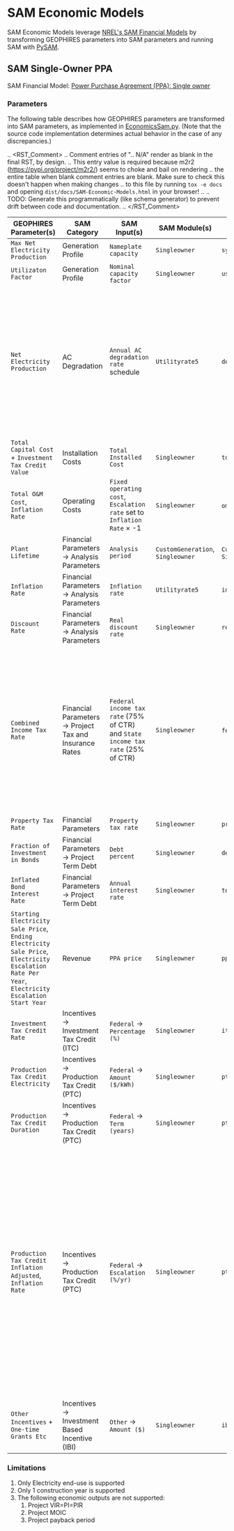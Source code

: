 # SAM Economic Models

SAM Economic Models leverage [NREL's SAM Financial Models](https://sam.nrel.gov/financial-models.html)
by transforming GEOPHIRES parameters into SAM parameters and running SAM with [PySAM](https://github.com/NREL/pysam).

## SAM Single-Owner PPA

SAM Financial
Model: [Power Purchase Agreement (PPA): Single owner](https://sam.nrel.gov/financial-models/utility-scale-ppa)

### Parameters

The following table describes how GEOPHIRES parameters are transformed into SAM parameters, as implemented in
[EconomicsSam.py](https://github.com/softwareengineerprogrammer/GEOPHIRES/blob/274786e6799d32dad3f42a2a04297818b811f24c/src/geophires_x/EconomicsSam.py#L135-L195).
(Note that the source code implementation determines actual behavior in the case of any discrepancies.)

.. <RST_Comment>
.. Comment entries of ".. N/A" render as blank in the final RST, by design.
.. This entry value is required because m2r2 (https://pypi.org/project/m2r2/) seems to choke and bail on rendering
.. the entire table when blank comment entries are blank. Make sure to check this doesn't happen when making changes
.. to this file by running `tox -e docs` and opening `dist/docs/SAM-Economic-Models.html` in your browser!
..
.. TODO: Generate this programmatically (like schema generator) to prevent drift between code and documentation.
.. </RST_Comment>

| GEOPHIRES Parameter(s)                                                                                                                          | SAM Category                                           | SAM Input(s)                                                                     | SAM Module(s)                     | SAM Parameter Name(s)                                        | Comment                                                                                                                                                                                                                                                                                                                   |
|-------------------------------------------------------------------------------------------------------------------------------------------------|--------------------------------------------------------|----------------------------------------------------------------------------------|-----------------------------------|--------------------------------------------------------------|---------------------------------------------------------------------------------------------------------------------------------------------------------------------------------------------------------------------------------------------------------------------------------------------------------------------------|
| `Max Net Electricity Production`                                                                                                                | Generation Profile                                     | `Nameplate capacity`                                                             | `Singleowner`                     | `system_capacity`                                            | .. N/A                                                                                                                                                                                                                                                                                                                    |
| `Utilizaton Factor`                                                                                                                             | Generation Profile                                     | `Nominal capacity factor`                                                        | `Singleowner`                     | `user_capacity_factor`                                       | .. N/A                                                                                                                                                                                                                                                                                                                    |
| `Net Electricity Production`                                                                                                                    | AC Degradation                                         | `Annual AC degradation rate` schedule                                            | `Utilityrate5`                    | `degradation`                                                | Percentage difference of each year's `Net Electricity Production` from `Max Net Electricity Production` is input as SAM as the degradation rate schedule in order to match SAM's generation profile to GEOPHIRES                                                                                                          |
| `Total Capital Cost` + `Investment Tax Credit Value`                                                                                            | Installation Costs                                     | `Total Installed Cost`                                                           | `Singleowner`                     | `total_installed_cost`                                       | .. N/A                                                                                                                                                                                                                                                                                                                    |
| `Total O&M Cost`, `Inflation Rate`                                                                                                              | Operating Costs                                        | `Fixed operating cost`, `Escalation rate` set to `Inflation Rate` × -1           | `Singleowner`                     | `om_fixed`, `om_fixed_escal`                                 | .. N/A                                                                                                                                                                                                                                                                                                                    |
| `Plant Lifetime`                                                                                                                                | Financial Parameters → Analysis Parameters             | `Analysis period`                                                                | `CustomGeneration`, `Singleowner` | `CustomGeneration.analysis_period`, `Singleowner.term_tenor` | .. N/A                                                                                                                                                                                                                                                                                                                    |
| `Inflation Rate`                                                                                                                                | Financial Parameters → Analysis Parameters             | `Inflation rate`                                                                 | `Utilityrate5`                    | `inflation_rate`                                             | .. N/A                                                                                                                                                                                                                                                                                                                    |
| `Discount Rate`                                                                                                                                 | Financial Parameters → Analysis Parameters             | `Real discount rate`                                                             | `Singleowner`                     | `real_discount_rate`                                         | .. N/A                                                                                                                                                                                                                                                                                                                    |
| `Combined Income Tax Rate`                                                                                                                      | Financial Parameters → Project Tax and Insurance Rates | `Federal income tax rate` (75% of CTR) and `State income tax rate` (25%  of CTR) | `Singleowner`                     | `federal_tax_rate`,  `state_tax_rate`                        | GEOPHIRES does not have separate parameters for federal and state income tax so the rates are split from the combined rate based on the ratio of SAM's default values of 21% and 7%, respectively.                                                                                                                        |
| `Property Tax Rate`                                                                                                                             | Financial Parameters                                   | `Property tax rate`                                                              | `Singleowner`                     | `property_tax_rate`                                          | .. N/A                                                                                                                                                                                                                                                                                                                    |
| `Fraction of Investment in Bonds`                                                                                                               | Financial Parameters → Project Term Debt               | `Debt percent`                                                                   | `Singleowner`                     | `debt_percent`                                               | .. N/A                                                                                                                                                                                                                                                                                                                    |
| `Inflated Bond Interest Rate`                                                                                                                   | Financial Parameters → Project Term Debt               | `Annual interest rate`                                                           | `Singleowner`                     | `term_int_rate`                                              | .. N/A                                                                                                                                                                                                                                                                                                                    |
| `Starting Electricity Sale Price`, `Ending Electricity Sale Price`, `Electricity Escalation Rate Per Year`, `Electricity Escalation Start Year` | Revenue                                                | `PPA price`                                                                      | `Singleowner`                     | `ppa_price_input`                                            | GEOPHIRES's pricing model is used to create a PPA price schedule that is passed to SAM.                                                                                                                                                                                                                                   |
| `Investment Tax Credit Rate`                                                                                                                    | Incentives → Investment Tax Credit (ITC)               | `Federal` → `Percentage (%)`                                                     | `Singleowner`                     | `itc_fed_percent`                                            | .. N/A                                                                                                                                                                                                                                                                                                                    |
| `Production Tax Credit Electricity`                                                                                                             | Incentives → Production Tax Credit (PTC)               | `Federal` → `Amount ($/kWh)`                                                     | `Singleowner`                     | `ptc_fed_amount`                                             | .. N/A                                                                                                                                                                                                                                                                                                                    |
| `Production Tax Credit Duration`                                                                                                                | Incentives → Production Tax Credit (PTC)               | `Federal` → `Term (years)`                                                       | `Singleowner`                     | `ptc_fed_term`                                               | .. N/A                                                                                                                                                                                                                                                                                                                    |
| `Production Tax Credit Inflation Adjusted`, `Inflation Rate`                                                                                    | Incentives → Production Tax Credit (PTC)               | `Federal` → `Escalation (%/yr)`                                                  | `Singleowner`                     | `ptc_fed_escal`                                              | If `Production Tax Credit Inflation Adjusted` = True, GEOPHIRES set's SAM's PTC escalation rate to the inflation rate. SAM applies the escalation rate to years 2 and later of the project cash flow. Note that this produces escalation rates that are similar to inflation-adjusted equivalents, but not exactly equal. |
| `Other Incentives` + `One-time Grants Etc`                                                                                                      | Incentives → Investment Based Incentive (IBI)          | `Other`  → `Amount ($)`                                                          | `Singleowner`                     | `ibi_oth_amount`                                             | .. N/A                                                                                                                                                                                                                                                                                                                    |

### Limitations

1. Only Electricity end-use is supported
2. Only 1 construction year is supported
3. The following economic outputs are not supported:
    1. Project VIR=PI=PIR
    2. Project MOIC
    3. Project payback period
